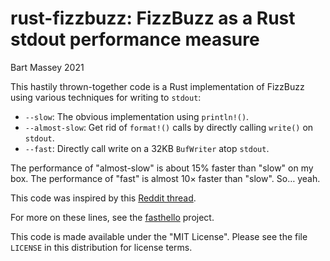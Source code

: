 # rust-fizzbuzz: FizzBuzz as a Rust stdout performance measure
Bart Massey 2021

This hastily thrown-together code is a Rust implementation
of FizzBuzz using various techniques for writing to
`stdout`:

* `--slow`: The obvious implementation using `println!()`.
* `--almost-slow`: Get rid of `format!()` calls by directly
  calling `write()` on `stdout`.
* `--fast`: Directly call write on a 32KB `BufWriter` atop `stdout`.

The performance of "almost-slow" is about 15% faster than
"slow" on my box. The performance of "fast" is almost 10×
faster than "slow". So… yeah.

This code was inspired by this
[Reddit thread](https://www.reddit.com/r/rust/comments/qiyqlo/fizzbuzz_in_rust_is_slower_than_python/?utm_source=share&utm_medium=web2x&context=3).

For more on these lines, see the
[fasthello](http://github.com/BartMassey/fasthello) project.

This code is made available under the "MIT License". Please
see the file `LICENSE` in this distribution for license terms.
